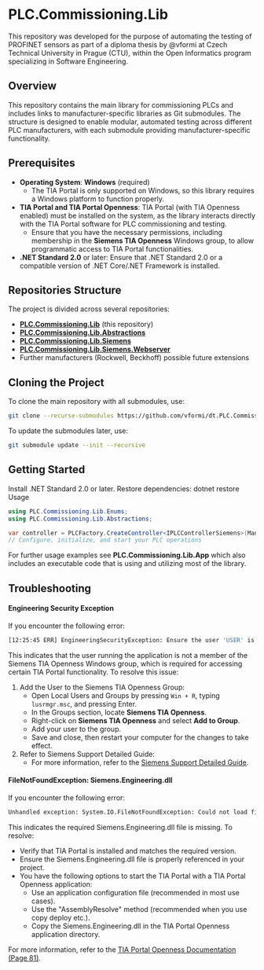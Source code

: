 # PLC.Commissioning.Lib
This repository was developed for the purpose of automating the testing of PROFINET sensors as part of a diploma thesis by @vformi at Czech Technical University in Prague (CTU), within the Open Informatics program specializing in Software Engineering.

## Overview
This repository contains the main library for commissioning PLCs and includes links to manufacturer-specific libraries as Git submodules. The structure is designed to enable modular, automated testing across different PLC manufacturers, with each submodule providing manufacturer-specific functionality.

## Prerequisites
- **Operating System**: **Windows** (required)
    - The TIA Portal is only supported on Windows, so this library requires a Windows platform to function properly.
- **TIA Portal and TIA Portal Openness**: TIA Portal (with TIA Openness enabled) must be installed on the system, as the library interacts directly with the TIA Portal software for PLC commissioning and testing.
    - Ensure that you have the necessary permissions, including membership in the **Siemens TIA Openness** Windows group, to allow programmatic access to TIA Portal functionalities.
- **.NET Standard 2.0** or later: Ensure that .NET Standard 2.0 or a compatible version of .NET Core/.NET Framework is installed.

## Repositories Structure
The project is divided across several repositories:
- **[PLC.Commissioning.Lib](https://github.com/vformi/dt.PLC.Commissioning.Lib)** (this repository)
- **[PLC.Commissioning.Lib.Abstractions](https://github.com/vformi/dt.PLC.Commissioning.Lib.Abstractions)**
- **[PLC.Commissioning.Lib.Siemens](https://github.com/vformi/dt.PLC.Commissioning.Lib.Siemens)**
- **[PLC.Commissioning.Lib.Siemens.Webserver](https://github.com/vformi/dt.PLC.Commissioning.Lib.Siemens.Webserver)**
- Further manufacturers (Rockwell, Beckhoff) possible future extensions

## Cloning the Project
To clone the main repository with all submodules, use:
```bash
git clone --recurse-submodules https://github.com/vformi/dt.PLC.Commissioning.Lib
```
To update the submodules later, use:
```bash
git submodule update --init --recursive
```
## Getting Started
Install .NET Standard 2.0 or later.
Restore dependencies:
dotnet restore
Usage
```csharp
using PLC.Commissioning.Lib.Enums;
using PLC.Commissioning.Lib.Abstractions;

var controller = PLCFactory.CreateController<IPLCControllerSiemens>(Manufacturer.Siemens);
// Configure, initialize, and start your PLC operations
```
For further usage examples see **PLC.Commissioning.Lib.App** which also includes an executable code that is using and utilizing most of the library.

## Troubleshooting
#### Engineering Security Exception
If you encounter the following error:
```bash
[12:25:45 ERR] EngineeringSecurityException: Ensure the user 'USER' is a member of the Siemens TIA Openness group.
```
This indicates that the user running the application is not a member of the Siemens TIA Openness Windows group, which is required for accessing certain TIA Portal functionality. To resolve this issue:
1. Add the User to the Siemens TIA Openness Group:
   - Open Local Users and Groups by pressing `Win + R`, typing `lusrmgr.msc`, and pressing Enter.
   - In the Groups section, locate **Siemens TIA Openness**.
   - Right-click on **Siemens TIA Openness** and select **Add to Group**.
   - Add your user to the group.
   - Save and close, then restart your computer for the changes to take effect.
2. Refer to Siemens Support Detailed Guide:
   - For more information, refer to the [Siemens Support Detailed Guide](https://support.industry.siemens.com/cs/mdm/109773802?c=101778035467&lc=en-DE).

#### FileNotFoundException: Siemens.Engineering.dll
If you encounter the following error:
```bash
Unhandled exception: System.IO.FileNotFoundException: Could not load file or assembly Siemens.Engineering, Version=17.0.0.0, Culture=neutral, PublicKeyToken=d29ec89bac048f84 or one of its dependencies. The system cannot find the file specified.
```
This indicates the required Siemens.Engineering.dll file is missing. To resolve:
- Verify that TIA Portal is installed and matches the required version.
- Ensure the Siemens.Engineering.dll file is properly referenced in your project.
- You have the following options to start the TIA Portal with a TIA Portal Openness application:
  - Use an application configuration file (recommended in most use cases).
  - Use the "AssemblyResolve" method (recommended when you use copy deploy etc.).
  - Copy the Siemens.Engineering.dll  in the TIA Portal Openness application directory.

For more information, refer to the [TIA Portal Openness Documentation (Page 81)](https://cache.industry.siemens.com/dl/files/533/109798533/att_1069908/v1/TIAPortalOpennessenUS_en-US.pdf).